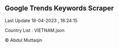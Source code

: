 

## Google Trends Keywords Scraper 
 
Last Update 18-04-2023 , 18:24:15

Country List :
VIETNAM.json



© Abdul Muttaqin 
